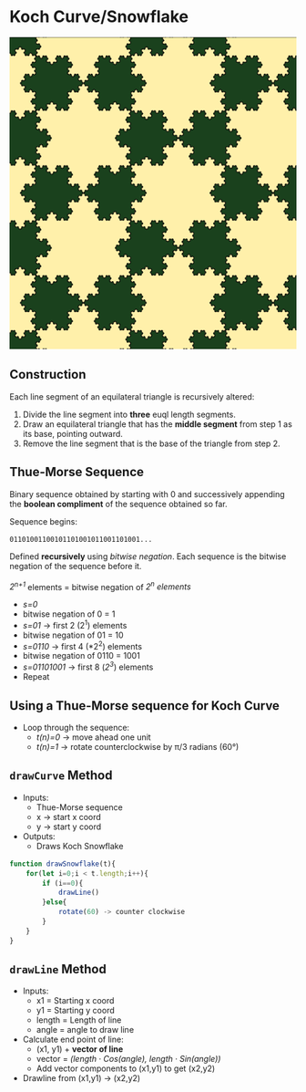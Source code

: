 # Koch Curve/Snowflake
![](../../images/2017-09-01-08-43-42.png)

## Construction
Each line segment of an equilateral triangle is recursively altered:
1. Divide the line segment into **three** euql length segments.
2. Draw an equilateral triangle that has the **middle segment** from step 1 as its base, pointing outward.
3. Remove the line segment that is the base of the triangle from step 2.

## Thue-Morse Sequence
Binary sequence obtained by starting with 0 and successively appending the **boolean compliment** of the sequence obtained so far.

Sequence begins:
```
01101001100101101001011001101001...
```

Defined **recursively** using *bitwise negation*. Each sequence is the bitwise negation of the sequence before it.

*2<sup>n+1<sup>* elements = bitwise negation of *2<sup>n</sup> elements*
* *s=0*
* bitwise negation of 0 = 1
* *s=01* -> first 2 (2<sup>1</sup>) elements
* bitwise negation of 01 = 10
* *s=0110* -> first 4 (*2<sup>2</sup>) elements
* bitwise negation of 0110 = 1001
* *s=01101001* -> first 8 (*2<sup>3</sup>*) elements
* Repeat

## Using a Thue-Morse sequence for Koch Curve
* Loop through the sequence:
    * *t(n)=0* -> move ahead one unit
    * *t(n)=1* -> rotate counterclockwise by &pi;/3 radians (60&deg;)

## `drawCurve` Method
* Inputs:
    * Thue-Morse sequence
    * x -> start x coord
    * y -> start y coord
* Outputs:
    * Draws Koch Snowflake
```Javascript
function drawSnowflake(t){
    for(let i=0;i < t.length;i++){
        if (i==0){
            drawLine()
        }else{
            rotate(60) -> counter clockwise
        }
    }
}
```

## `drawLine` Method
* Inputs:
    * x1 = Starting x coord
    * y1 = Starting y coord
    * length = Length of line
    * angle = angle to draw line
* Calculate end point of line:
    * (x1, y1) + **vector of line**
    * vector = *(length &middot; Cos(angle), length &middot; Sin(angle))*
    * Add vector components to (x1,y1) to get (x2,y2)
* Drawline from (x1,y1) -> (x2,y2)